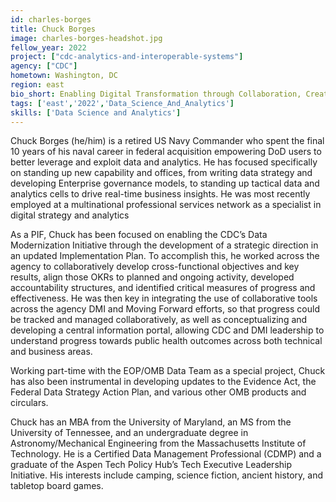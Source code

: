 ```yaml
---
id: charles-borges
title: Chuck Borges
image: charles-borges-headshot.jpg
fellow_year: 2022
project: ["cdc-analytics-and-interoperable-systems"]
agency: ["CDC"]
hometown: Washington, DC
region: east
bio_short: Enabling Digital Transformation through Collaboration, Creativity, and Communication.
tags: ['east','2022','Data_Science_And_Analytics']
skills: ['Data Science and Analytics']
---
```


Chuck Borges (he/him) is a retired US Navy Commander who spent the final 10 years of his naval career in federal acquisition empowering DoD users to better leverage and exploit data and analytics. He has focused specifically on standing up new capability and offices, from writing data strategy and developing Enterprise governance models, to standing up tactical data and analytics cells to drive real-time business insights. He was most recently employed at a multinational professional services network as a specialist in digital strategy and analytics

As a PIF, Chuck has been focused on enabling the CDC’s Data Modernization Initiative through the development of a strategic direction in an updated Implementation Plan. To accomplish this, he worked across the agency to collaboratively develop cross-functional objectives and key results, align those OKRs to planned and ongoing activity, developed accountability structures, and identified critical measures of progress and effectiveness. He was then key in integrating the use of collaborative tools across the agency DMI and Moving Forward efforts, so that progress could be tracked and managed collaboratively, as well as conceptualizing and developing a central information portal, allowing CDC and DMI leadership to understand progress towards public health outcomes across both technical and business areas.

Working part-time with the EOP/OMB Data Team as a special project, Chuck has also been instrumental in developing updates to the Evidence Act, the Federal Data Strategy Action Plan, and various other OMB products and circulars.

Chuck has an MBA from the University of Maryland, an MS from the University of Tennessee, and an undergraduate degree in Astronomy/Mechanical Engineering from the Massachusetts Institute of Technology. He is a Certified Data Management Professional (CDMP) and a graduate of the Aspen Tech Policy Hub’s Tech Executive Leadership Initiative. His interests include camping, science fiction, ancient history, and tabletop board games.